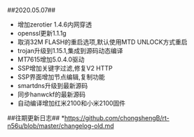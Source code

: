 ##2020.05.07##
* 增加zerotier 1.4.6内网穿透
* openssl更新1.1.1g
* 取消32M FLASH的重启选项,默认使用MTD UNLOCK方式重启
* trojan升级到1.15.1,集成到源码动态编译
* MT7615增加5.0.4.0驱动
* SSP增加关键字过滤,修复V2 HTTP
* SSP界面增加节点编辑,复制功能
* smartdns升级到最新源码
* 同步hanwckf的最新源码
* 自动编译增加红米2100和小米2100固件

##往期更新日志##
*https://github.com/chongshengB/rt-n56u/blob/master/changelog-old.md
